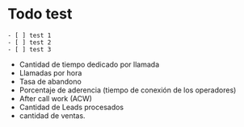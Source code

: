 # Todo test
    - [ ] test 1
    - [ ] test 2
    - [ ] test 3

- Cantidad de tiempo dedicado por llamada
- Llamadas por hora
- Tasa de abandono
- Porcentaje de aderencia (tiempo de conexión de los operadores)
- After call work (ACW)
- Cantidad de Leads procesados
- cantidad de ventas.
